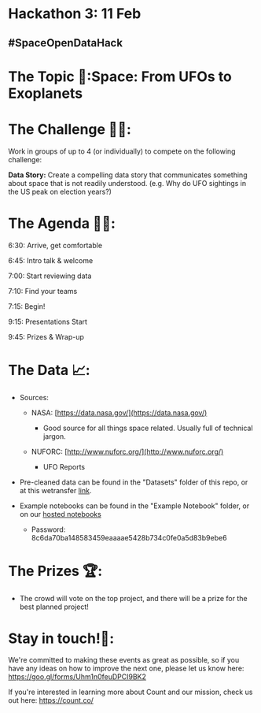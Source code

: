 # Hackathon 3: 11 Feb

## #SpaceOpenDataHack

# The Topic 🚀:**Space:** From UFOs to Exoplanets

# The Challenge 👨‍💻:

Work in groups of up to 4 (or individually) to compete on the following challenge: 

**Data Story:** Create a compelling data story that communicates something about space that 
 is not readily understood. (e.g. Why do UFO sightings in the US peak on election years?)

# The Agenda 👩‍🏫:

6:30: Arrive, get comfortable

6:45: Intro talk & welcome

7:00: Start reviewing data

7:10: Find your teams

7:15: Begin!

9:15: Presentations Start

9:45: Prizes & Wrap-up

# The Data 📈:

- Sources:
    - NASA: [https://data.nasa.gov/](https://data.nasa.gov/)
        - Good source for all things space related. Usually full of technical jargon.
        
    - NUFORC: [http://www.nuforc.org/](http://www.nuforc.org/)
        - UFO Reports
        
- Pre-cleaned data can be found in the "Datasets" folder of this repo, or at this wetransfer [link](https://we.tl/t-kST04j2kcm).

- Example notebooks can be found in the "Example Notebook" folder, or on our [hosted notebooks](https://play.count.co/jupyter/tree/work)
  - Password: 8c6da70ba148583459eaaaae5428b734c0fe0a5d83b9ebe6

# The Prizes 🏆:

- The crowd will vote on the top project, and there will be a prize for the best planned project!

# Stay in touch!🤙:

We're committed to making these events as great as possible, so if you have any ideas on how to improve the next one, please let us know here: https://goo.gl/forms/Uhm1n0feuDPCI9BK2

If you're interested in learning more about Count and our mission, check us out here: https://count.co/
